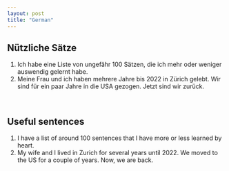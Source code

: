 ```yaml
---
layout: post
title: "German"
---
```


## Nützliche Sätze
1. Ich habe eine Liste von ungefähr 100 Sätzen, die ich mehr oder weniger auswendig gelernt habe.
2. Meine Frau und ich haben mehrere Jahre bis 2022 in Zürich gelebt. Wir sind für ein paar Jahre in die USA gezogen. Jetzt sind wir zurück. 
   
<br>

## Useful sentences

1. I have a list of around 100 sentences that I have more or less learned by heart.
2. My wife and I lived in Zurich for several years until 2022. We moved to the US for a couple of years. Now, we are back.

